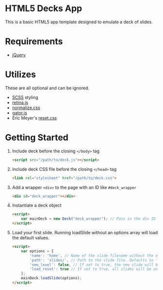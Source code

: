 # HTML5 Decks App
This is a basic HTML5 app template designed to emulate a deck of slides.

# Requirements
* [jQuery](http://jquery.com/)

# Utilizes
These are all optional and can be ignored.

* [SCSS](http://sass-lang.com/) styling
* [retina.js](https://github.com/imulus/retinajs)
* [normalize.css](http://necolas.github.io/normalize.css/)
* [gator.js](http://craig.is/riding/gators)
* Eric Meyer's [reset.css](http://meyerweb.com/eric/tools/css/reset/)

# Getting Started
1. Include deck before the closing `</body>` tag
    ``` html
    <script src="/path/to/deck.js"></script>
    ```

2. Include deck CSS file before the closing `</head>` tag
	``` html
	<link rel="stylesheet" href="/path/to/deck.css">
	```

3. Add a wrapper `<div>` to the page with an ID like `#deck_wrapper`
	``` html
	<div id="deck_wrapper"></div>
	```

4. Instantiate a deck object
	``` html
	<script>
		var mainDeck = new Deck("deck_wrapper"); // Pass in the div ID of the deck wrapper. If there is no argument, it'll default to 'deck_wrapper'.
	</script>
	```

5. Load your first slide. Running loadSlide without an options array will load the default values.
	``` html
	<script>
		var options = {
			'name': 'home', // Name of the slide filename without the extension. Defaults to home (home.html).
			'path': 'slides/', // Path to the slide file. Defaults to 'slides/'.
			'new_level': false, // If set to true, the new slide will be created on top of the current slide instead of replacing it. Defaults to false.
			'load_reset': true // If set to true, all slides will be unloaded from the deck before the new slide is loaded. Useful for a 'home' button.
		};
		mainDeck.loadSlide(options);
	</script>
	```